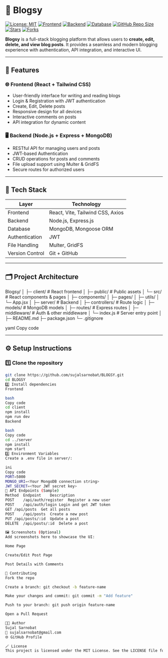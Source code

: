 # 📝 Blogsy

[![License: MIT](https://img.shields.io/badge/License-MIT-blue.svg)](LICENSE) 
[![Frontend](https://img.shields.io/badge/Frontend-React-brightgreen)](#) 
[![Backend](https://img.shields.io/badge/Backend-Node.js-yellow)](#) 
[![Database](https://img.shields.io/badge/Database-MongoDB-green)](#) 
[![GitHub Repo Size](https://img.shields.io/github/repo-size/sujalsarnobat/BLOGSY)](https://github.com/sujalsarnobat/BLOGSY)
[![Stars](https://img.shields.io/github/stars/sujalsarnobat/BLOGSY?style=social)](https://github.com/sujalsarnobat/BLOGSY/stargazers)
[![Forks](https://img.shields.io/github/forks/sujalsarnobat/BLOGSY?style=social)](https://github.com/sujalsarnobat/BLOGSY/network/members)

**Blogsy** is a full-stack blogging platform that allows users to **create, edit, delete, and view blog posts**. It provides a seamless and modern blogging experience with authentication, API integration, and interactive UI.

---

## 🚀 Features

### 🌐 Frontend (React + Tailwind CSS)
- User-friendly interface for writing and reading blogs
- Login & Registration with JWT authentication
- Create, Edit, Delete posts
- Responsive design for all devices
- Interactive comments on posts
- API integration for dynamic content

### 🖥️ Backend (Node.js + Express + MongoDB)
- RESTful API for managing users and posts
- JWT-based Authentication
- CRUD operations for posts and comments
- File upload support using Multer & GridFS
- Secure routes for authorized users

---

## 🧱 Tech Stack

| Layer | Technology |
|-------|------------|
| Frontend | React, Vite, Tailwind CSS, Axios |
| Backend | Node.js, Express.js |
| Database | MongoDB, Mongoose ORM |
| Authentication | JWT |
| File Handling | Multer, GridFS |
| Version Control | Git + GitHub |

---

## 🗂️ Project Architecture

Blogsy/
│
├─ client/ # React frontend
│ ├─ public/ # Public assets
│ └─ src/ # React components & pages
│ ├─ components/
│ ├─ pages/
│ ├─ utils/
│ └─ App.jsx
│
├─ server/ # Backend
│ ├─ controllers/ # Route logic
│ ├─ models/ # MongoDB models
│ ├─ routes/ # Express routes
│ ├─ middleware/ # Auth & other middleware
│ └─ index.js # Server entry point
│
├─ README.md
├─ package.json
└─ .gitignore

yaml
Copy code

---

## ⚙️ Setup Instructions

### 1️⃣ Clone the repository
```bash
git clone https://github.com/sujalsarnobat/BLOGSY.git
cd BLOGSY
2️⃣ Install dependencies
Frontend

bash
Copy code
cd client
npm install
npm run dev
Backend

bash
Copy code
cd ../server
npm install
npm start
3️⃣ Environment Variables
Create a .env file in server/:

ini
Copy code
PORT=5000
MONGO_URI=<Your MongoDB connection string>
JWT_SECRET=<Your JWT secret key>
📡 API Endpoints (Sample)
Method	Endpoint	Description
POST	/api/auth/register	Register a new user
POST	/api/auth/login	Login and get JWT token
GET	/api/posts	Get all posts
POST	/api/posts	Create a new post
PUT	/api/posts/:id	Update a post
DELETE	/api/posts/:id	Delete a post

🖼 Screenshots (Optional)
Add screenshots here to showcase the UI:

Home Page

Create/Edit Post Page

Post Details with Comments

🤝 Contributing
Fork the repo

Create a branch: git checkout -b feature-name

Make your changes and commit: git commit -m "Add feature"

Push to your branch: git push origin feature-name

Open a Pull Request

🧑‍💻 Author
Sujal Sarnobat
📧 sujalsarnobat@gmail.com
🌐 GitHub Profile

🪄 License
This project is licensed under the MIT License. See the LICENSE file for details.